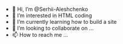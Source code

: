 - 👋 Hi, I’m @Serhii-Aleshchenko
- 👀 I’m interested in HTML coding
- 🌱 I’m currently learning how to build a site 
- 💞️ I’m looking to collaborate on ...
- 📫 How to reach me ...

<!---
Serhii-Aleshchenko/Serhii-Aleshchenko is a ✨ special ✨ repository because its `README.md` (this file) appears on your GitHub profile.
You can click the Preview link to take a look at your changes.
--->
